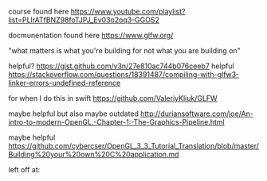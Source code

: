course found here https://www.youtube.com/playlist?list=PLlrATfBNZ98foTJPJ_Ev03o2oq3-GGOS2

docmunentation found here https://www.glfw.org/

"what matters is what you're building for not what you are building on"

helpful? https://gist.github.com/v3n/27e810ac744b076ceeb7
helpful https://stackoverflow.com/questions/18391487/compiling-with-glfw3-linker-errors-undefined-reference



for when I do this in swift
https://github.com/ValeriyKliuk/GLFW



maybe helpful but also maybe outdated
http://duriansoftware.com/joe/An-intro-to-modern-OpenGL.-Chapter-1:-The-Graphics-Pipeline.html

maybe helpful
https://github.com/cybercser/OpenGL_3_3_Tutorial_Translation/blob/master/Building%20your%20own%20C%20application.md



left off at:
